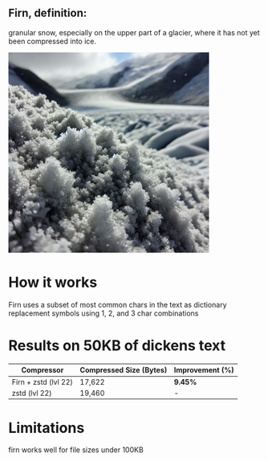 ## Firn, definition:
granular snow, especially on the upper part of a glacier, where it has not yet been compressed into ice.

<img src="img.png" alt="firn" width="400">

# How it works
Firn uses a subset of most common chars in the text as dictionary replacement symbols using 1, 2, and 3 char combinations

# Results on 50KB of dickens text
| Compressor | Compressed Size (Bytes) | Improvement (%) |
|------------|--------------------------|-----------------|
| Firn + zstd (lvl 22)       | 17,622                   | **9.45%**        |
| zstd (lvl 22) | 19,460                | -               |

# Limitations
firn works well for file sizes under 100KB
